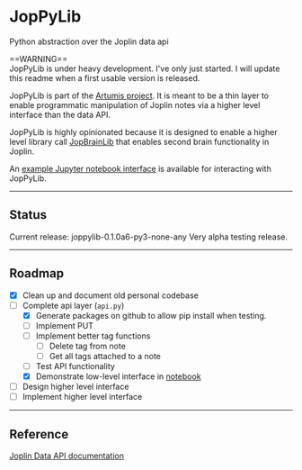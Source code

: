 # JopPyLib
Python abstraction over the Joplin data api  
  
==WARNING==  
JopPyLib is under heavy development. I've only just started. I will update this readme when a first usable version is released.

JopPyLib is part of the [Artumis project](https://jeroenkroesen.github.io/artumis_site/). It is meant to be a thin layer to enable programmatic manipulation of Joplin notes via a higher level interface than the data API.  
  
JopPyLib is highly opinionated because it is designed to enable a higher level library call [JopBrainLib](https://github.com/jeroenkroesen/jopbrainlib) that enables second brain functionality in Joplin.  
  
An [example Jupyter notebook interface](https://github.com/jeroenkroesen/joppylib-notebook) is available for interacting with JopPyLib.  
***  
  
## Status
Current release: joppylib-0.1.0a6-py3-none-any
Very alpha testing release.
***  
  
  
## Roadmap
- [x] Clean up and document old personal codebase
- [ ] Complete api layer (`api.py`)
    - [x] Generate packages on github to allow pip install when testing.
    - [ ] Implement PUT
    - [ ] Implement better tag functions
        - [ ] Delete tag from note
        - [ ] Get all tags attached to a note
    - [ ] Test API functionality
    - [x] Demonstrate low-level interface in [notebook](https://github.com/jeroenkroesen/joppylib-notebook)
- [ ] Design higher level interface
- [ ] Implement higher level interface  

***
  
  
## Reference
[Joplin Data API documentation](https://joplinapp.org/help/api/references/rest_api/)
